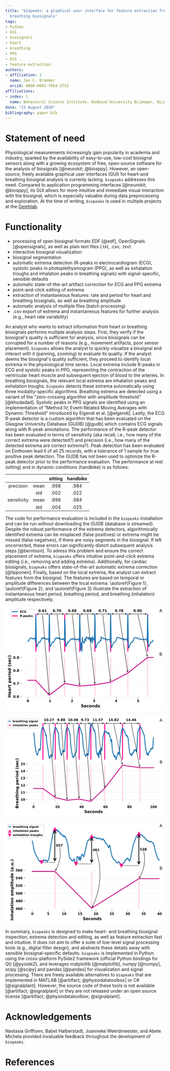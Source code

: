 ```yaml
---
title: 'biopeaks: a graphical user interface for feature extraction from heart- and
  breathing biosignals'
tags:
- Python
- GUI
- biosignals
- heart
- breathing
- PPG
- ECG
- feature extraction
authors:
- affiliation: 1
  name: Jan C. Brammer
  orcid: 0000-0002-7664-3753
affiliations:
- index: 1
  name: Behavioral Science Institute, Radboud University Nijmegen, Nijmegen, The Netherlands
date: "23 August 2020"
bibliography: paper.bib
---
```


# Statement of need

Physiological measurements increasingly gain popularity in academia and industry, sparked by the availability of
easy-to-use, low-cost biosignal sensors along with a growing ecosystem of free,
open-source software for the analysis of biosignals [@neurokit; @biosppy]. However, an open-source, freely
available graphical user interfaces (GUI) for heart-and breathing biosignal analysis is currenly lacking. `biopeaks` addresses this need.
Compared to application programming interfaces [@neurokit; @biosppy], its GUI allows for
more intuitive and immediate visual interaction with the biosignal, which is especially valuable
during data preprocessing and exploration. At the time of writing, `biopeaks` is used in multiple projects at the [Gemhlab](https://gemhlab.com/).

# Functionality

+ processing of open biosignal formats EDF [@edf], OpenSignals [@opensignals], as well as plain text files (.txt, .csv, .tsv)
+ interactive biosignal visualization
+ biosignal segmentation
+ automatic extrema detection (R-peaks in electrocardiogram (ECG), systolic peaks in photoplethysmogram (PPG), as well as exhalation troughs and inhalation peaks in breathing signals)
with signal-specific, sensible defaults
+ automatic state-of-the-art artifact correction for ECG and PPG extrema
+ point-and-click editing of extrema
+ extraction of instantaneous features: rate and period for heart and breathing biosignals, as well as breathing amplitude
+ automatic analysis of multiple files (batch processing)
+ .csv export of extrema and instantaneous features for further analysis (e.g., heart rate variability)

An analyst who wants to extract information from heart or breathing biosignals performs multiple analysis steps.
First, they verify if the biosignal's quality is sufficient for analysis, since biosignals can be corrupted
for a number of reasons (e.g., movement artifacts, poor sensor placement). `biopeaks` allows
the analyst to quickly visualize a biosignal and interact with it (panning, zooming) to evaluate its quality.
If the analyst deems the biosignal's quality sufficient, they proceed to identify local extrema in the physiological time series.
Local extrema include R-peaks in ECG and systolic peaks in PPG, representing
the contraction of the ventricular heart muscle and subsequent ejection of blood to the arteries. In breathing biosignals,
the relevant local extrema are inhalation peaks and exhalation troughs. `biopeaks` detects these extrema automatically
using three modality-specific algorithms. Breathing extrema are detected using a variant of the "zero-crossing algorithm
with amplitude threshold" [@khodadad]. Systolic peaks in PPG signals are identified using an implementation of "Method IV;
Event-Related Moving Averages with Dynamic Threshold" introduced by Elgendi et al. [@elgendi]. Lastly, the ECG R-peak detector is a
custom algorithm that has been evaluated on the Glasgow University Database (GUDB) [@gudb] which contains ECG signals along with R-peak annotations. The performance of the R-peak detector has been evaluated in terms of sensitivity (aka recall; i.e., how many of the correct extrema were detected?) and precision (i.e., how many of the detected extrema are correct extrema?). Peak detection has been evaluated on Einthoven lead II of all 25 records, with a tolerance of 1 sample for true positive peak detection. The GUDB has not been used to optimize the R-peak detector prior to the performance evaluation. The performance at rest (sitting) and in dynamic conditions (handbike) is as follows:

|           |    |sitting|handbike|
|:---------:|:--:|:-----:|:------:|
|precision  |mean|.998   |.984    |
|           |std |.002   |.022    |
|sensitivity|mean|.998   |.984    |
|           |std |.004   |.025    |

The code for performance evaluation is included in the `biopeaks` installation and can be run without downloading the GUDB (database is streamed).
Despite the robust performance of the extrema detectors, algorithmically identified extrema can be misplaced (false positives) or extrema might be missed (false negatives),
if there are noisy segments in the biosignal. If left uncorrected, these errors can significantly distort subsequent analysis steps [@berntson]. To adress this problem and ensure the correct placement of extrema, `biopeaks` offers intuitive
point-and-click extrema editing (i.e., removing and adding extrema). Additionally, for cardiac biosignals,
`biopeaks` offers state-of-the-art automatic extrema correction [@lipponen]. Finally, based on the local extrema, the analyst can extract features
from the biosignal. The features are based on temporal or amplitude differences between the local extrema.
\autoref{Figure 1}, \autoref{Figure 2}, and \autoref{Figure 3} illustrate the extraction of instantaneous heart period, breathing period, and breathing (inhalation) amplitude respectively.

![Extraction of heart period (panel B) based on R-peaks in an ECG (panel A). Note that this is conceptually identical to the extraction of heart period based on systolic peaks in PPG.\label{Figure 1}](fig_heartperiod.png)

![Extraction of breathing period (panel B) based on inhalation peaks in a breathing signal (panel A).\label{Figure 2}](fig_breathingperiod.png)

![Extraction of inhalation amplitude (panel B) based on breathing extrema in a breathing signal (panel A).\label{Figure 3}](fig_breathingamplitude.png)

In summary, `biopeaks` is designed to make heart- and breathing biosignal inspection, extrema detection and editing, as well as feature
extraction fast and intuitive. It does not aim to offer a suite of low-level signal processing tools (e.g., digital filter design),
and abstracts these details away with sensible biosignal-specific defaults. `biopeaks` is implemented in Python using the cross-platform
PySide2 framework (official Python bindings for Qt) [@pyside2], and leverages matplotlib [@matplotlib], numpy [@numpy], scipy [@scipy] and pandas [@pandas] for visualization and signal processing.
There are freely available alternatives to `biopeaks` that are implemented in MATLAB [@artiifact; @physiodatatoolbox] or C# [@signalplant].
However, the source code of these tools is not available [@artiifact; @signalplant] or they are not released under an open
source license [@artiifact; @physiodatatoolbox; @signalplant].


# Acknowledgements
Nastasia Griffioen, Babet Halberstadt, Joanneke Weerdmeester, and Abele Michela provided invaluable feedback throughout the development of `biopeaks`.


# References